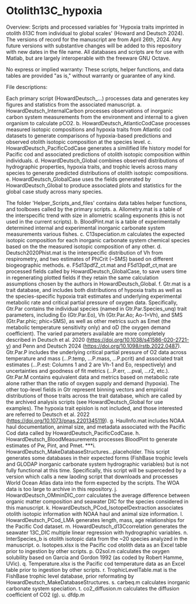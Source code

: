 # Otolith13C_hypoxia
Overview:
Scripts and processed variables for 'Hypoxia traits imprinted in otolith δ13C from individual to global scales' (Howard and Deutsch 2024). The versions of record for the manuscript are from April 26th, 2024. Any future versions with substantive changes will be added to this repository with new dates in the file name. All databases and scripts are for use with Matlab, but are largely interoperable with the freeware GNU Octave.

No express or implied warranty: These scripts, helper functions, and data tables are provided "as is," without warranty or guarantee of any kind. 

File descriptions:

Each primary script (HowardDeutsch_...) processes data and generates key figures and statistics from the associated manuscript.
a. HowardDeutsch_InternalCarbon processes observations of inorganic carbon system measurements from the environment and internal to a given organism to calculate pCO2. 
b. HowardDeutsch_AtlanticCodCase processes measured isotopic compositions and hypoxia traits from Atlantic cod datasets to generate comparisons of hypoxia-based predictions and observed otolith isotopic composition at the species level.
c. HowardDeutsch_PacificCodCase generates a similified life history model for Pacific cod and associated predictions of otolith isotopic composition within individuals.
d. HowardDeutsch_Global combines observed distributions of hydrographic properties, hypoxia traits, and trophic levels across many species to generate predicted distributions of otolith isotopic compositions. 
e. HowardDeutsch_GlobalCase uses the fields generated by HowardDeutsch_Global to produce associated plots and statistics for the global case study across many species. 

The folder 'Helper_Scripts_and_files' contains data tables helper functions, and toolboxes called by the primary scripts. 
a. Allometry.mat is a table of the interspecific trend with size in allometric scaling exponents (this is not used in the current scripts).
b. BloodPint.mat is a table of experimentally determined internal and experimental inorganic carbonate system measurements various fishes.
c. C13speciation.m calculates the expected isotopic composition for each inorganic carbonate system chemical species based on the the measured isotopic composition of any other.
d. Deutsch2020Phist.mat is the interspecific distribution of Vh from respirometry, and two estimates of PhiCrit (~SMS) based on different biogeographic methods.
e. F5d13pdfZ_ct.mat and F5d13pdf_ct,mat are processed fields called by HowardDeutsch_GlobalCase, to save users time in regenerating plotted fields if they retain the same calculation assumptions chosen by the authors in HowardDeutsch_Global.
f. Gtr.mat is a trait database, and includes both distributions of hypoxia traits as well as the species-specific hypoxia trait estimates and underlying experimental metabolic rate and critical partial pressure of oxygen data. Specifically, Gtr.Par contains the individual species (named in Gtr.Par.Species_unq) trait parameters, including Eo (Gtr.Par.Eo), Vh (Gtr.Par.Ao; Ao-1=Vh), and SMS (Gtr.Par.phic; phic=SMS), as well as other metrics such as Emet (the metabolic temperature sensitivity only) and αD (the oxygen demand coefficient). The varied parameters available are more completely described in Deutsch et al. 2020 (https://doi.org/10.1038/s41586-020-2721-y) and Penn and Deutsch 2024 (https://doi.org/10.1098/rstb.2022.0487). Gtr.Par.P includes the underlying critical partial pressure of O2 data across temperature and mass (...P.temp, ...P.mass, …P.pcrit) and associated trait estimates (…P.est: Columns 1 and 2 are Vh-1 and Eo, respectively) and uncertainties and goodness of fit metrics (…P.err, …pval, …r2, etc.). Gtr.Par.M contains equivalent data and metrics based on metabolic rate alone rather than the ratio of oxygen supply and demand (hypoxia). The other top-level fields in Gtr represent binning vectors and empirical distributions of those traits across the trait database, which are called by the archived analysis scripts (see HowardDeutsch_Global for use examples). The hypoxia trait epislon is not included, and those interested are referred to Deutsch et al. 2022 (https://doi.org/10.1073/pnas.2201345119).
g. HaulInfo.mat includes NOAA haul documentation, animal size, and metadata associated with the Pacific Cod data called by HowardDeutsch_PacificCodCase.
h. HowardDeutsch_BloodMeasurements processes BloodPint to generate estimates of Pw, Pint, and Pmet.
***i. HowardDeutsch_MakeDatabaseStructures...placeholder. This script generates some databases in their expected forms (FishBase trophic levels and GLODAP inorganic carbonate system hydrographic variables) but is not fully functional at this time. Specifically, this script will be superceded by a version which calls a new laoding script that downloads and processes World Ocean Atlas data into the form expected by the scripts. The WOA data is too large to archive in this repository.
j. HowardDeutsch_OMminDIC_corr calculates the average difference between organic matter composition and seawater DIC for the species considered in this manuscript.
k. HowardDeutsch_PCod_IsotopeIDextraction associates otolith isotopic information with NOAA haul and animal size information.
l. HowardDeutsch_PCod_LMA generates length, mass, age relationships for the Pacific Cod dataset.
m. HowardDeutsch_d13Ccorrelation generates the seawater 13C_DIC multiple linear regression with hydrographic variables.
n. InterSpecies_b is otolith isotopic data from the ~20 species analyzed in the manuscript.
o. Isotopes.xlsx is the Pacific cod otolith data as an Excel table prior to ingestion by other scripts.
p. O2sol.m calculates the oxygen solubility based on Garcia and Gordon 1992 (as coded by Robert Hamme, UVic).
q. Temperature.xlsx is the Pacific cod temperature data as an Excel table prior to ingestion by other scripts.
r. TrophicLevelTable.mat is the FishBase trophic level database, prior reformating by HowardDeutsch_MakeDatabaseStructures.
s. carbeq.m calculates inorganic carbonate system speciation.
t. co2_diffusion.m calculates the diffusion coefficient of CO2 (g). 
u. dfdp.m


